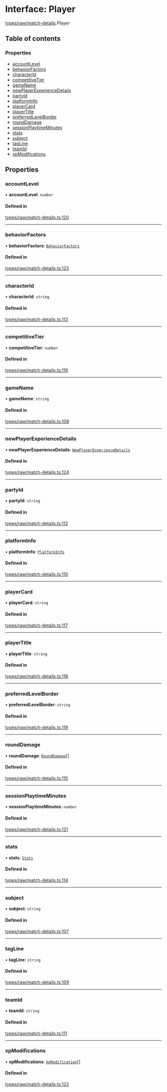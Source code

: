 # Interface: Player

[types/raw/match-details](../modules/types_raw_match_details.md).Player

## Table of contents

### Properties

- [accountLevel](types_raw_match_details.Player.md#accountlevel)
- [behaviorFactors](types_raw_match_details.Player.md#behaviorfactors)
- [characterId](types_raw_match_details.Player.md#characterid)
- [competitiveTier](types_raw_match_details.Player.md#competitivetier)
- [gameName](types_raw_match_details.Player.md#gamename)
- [newPlayerExperienceDetails](types_raw_match_details.Player.md#newplayerexperiencedetails)
- [partyId](types_raw_match_details.Player.md#partyid)
- [platformInfo](types_raw_match_details.Player.md#platforminfo)
- [playerCard](types_raw_match_details.Player.md#playercard)
- [playerTitle](types_raw_match_details.Player.md#playertitle)
- [preferredLevelBorder](types_raw_match_details.Player.md#preferredlevelborder)
- [roundDamage](types_raw_match_details.Player.md#rounddamage)
- [sessionPlaytimeMinutes](types_raw_match_details.Player.md#sessionplaytimeminutes)
- [stats](types_raw_match_details.Player.md#stats)
- [subject](types_raw_match_details.Player.md#subject)
- [tagLine](types_raw_match_details.Player.md#tagline)
- [teamId](types_raw_match_details.Player.md#teamid)
- [xpModifications](types_raw_match_details.Player.md#xpmodifications)

## Properties

### accountLevel

• **accountLevel**: `number`

#### Defined in

[types/raw/match-details.ts:120](https://github.com/jameslinimk/unofficial-valorant-api/blob/3123117/package/src/types/raw/match-details.ts#L120)

___

### behaviorFactors

• **behaviorFactors**: [`BehaviorFactors`](types_raw_match_details.BehaviorFactors.md)

#### Defined in

[types/raw/match-details.ts:123](https://github.com/jameslinimk/unofficial-valorant-api/blob/3123117/package/src/types/raw/match-details.ts#L123)

___

### characterId

• **characterId**: `string`

#### Defined in

[types/raw/match-details.ts:113](https://github.com/jameslinimk/unofficial-valorant-api/blob/3123117/package/src/types/raw/match-details.ts#L113)

___

### competitiveTier

• **competitiveTier**: `number`

#### Defined in

[types/raw/match-details.ts:116](https://github.com/jameslinimk/unofficial-valorant-api/blob/3123117/package/src/types/raw/match-details.ts#L116)

___

### gameName

• **gameName**: `string`

#### Defined in

[types/raw/match-details.ts:108](https://github.com/jameslinimk/unofficial-valorant-api/blob/3123117/package/src/types/raw/match-details.ts#L108)

___

### newPlayerExperienceDetails

• **newPlayerExperienceDetails**: [`NewPlayerExperienceDetails`](types_raw_match_details.NewPlayerExperienceDetails.md)

#### Defined in

[types/raw/match-details.ts:124](https://github.com/jameslinimk/unofficial-valorant-api/blob/3123117/package/src/types/raw/match-details.ts#L124)

___

### partyId

• **partyId**: `string`

#### Defined in

[types/raw/match-details.ts:112](https://github.com/jameslinimk/unofficial-valorant-api/blob/3123117/package/src/types/raw/match-details.ts#L112)

___

### platformInfo

• **platformInfo**: [`PlatformInfo`](types_raw_match_details.PlatformInfo.md)

#### Defined in

[types/raw/match-details.ts:110](https://github.com/jameslinimk/unofficial-valorant-api/blob/3123117/package/src/types/raw/match-details.ts#L110)

___

### playerCard

• **playerCard**: `string`

#### Defined in

[types/raw/match-details.ts:117](https://github.com/jameslinimk/unofficial-valorant-api/blob/3123117/package/src/types/raw/match-details.ts#L117)

___

### playerTitle

• **playerTitle**: `string`

#### Defined in

[types/raw/match-details.ts:118](https://github.com/jameslinimk/unofficial-valorant-api/blob/3123117/package/src/types/raw/match-details.ts#L118)

___

### preferredLevelBorder

• **preferredLevelBorder**: `string`

#### Defined in

[types/raw/match-details.ts:119](https://github.com/jameslinimk/unofficial-valorant-api/blob/3123117/package/src/types/raw/match-details.ts#L119)

___

### roundDamage

• **roundDamage**: [`RoundDamage`](types_raw_match_details.RoundDamage.md)[]

#### Defined in

[types/raw/match-details.ts:115](https://github.com/jameslinimk/unofficial-valorant-api/blob/3123117/package/src/types/raw/match-details.ts#L115)

___

### sessionPlaytimeMinutes

• **sessionPlaytimeMinutes**: `number`

#### Defined in

[types/raw/match-details.ts:121](https://github.com/jameslinimk/unofficial-valorant-api/blob/3123117/package/src/types/raw/match-details.ts#L121)

___

### stats

• **stats**: [`Stats`](types_raw_match_details.Stats.md)

#### Defined in

[types/raw/match-details.ts:114](https://github.com/jameslinimk/unofficial-valorant-api/blob/3123117/package/src/types/raw/match-details.ts#L114)

___

### subject

• **subject**: `string`

#### Defined in

[types/raw/match-details.ts:107](https://github.com/jameslinimk/unofficial-valorant-api/blob/3123117/package/src/types/raw/match-details.ts#L107)

___

### tagLine

• **tagLine**: `string`

#### Defined in

[types/raw/match-details.ts:109](https://github.com/jameslinimk/unofficial-valorant-api/blob/3123117/package/src/types/raw/match-details.ts#L109)

___

### teamId

• **teamId**: `string`

#### Defined in

[types/raw/match-details.ts:111](https://github.com/jameslinimk/unofficial-valorant-api/blob/3123117/package/src/types/raw/match-details.ts#L111)

___

### xpModifications

• **xpModifications**: [`XpModification`](types_raw_match_details.XpModification.md)[]

#### Defined in

[types/raw/match-details.ts:122](https://github.com/jameslinimk/unofficial-valorant-api/blob/3123117/package/src/types/raw/match-details.ts#L122)

